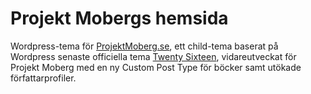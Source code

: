 # Projekt Mobergs hemsida
Wordpress-tema för <a href="http://projektmoberg.se/">ProjektMoberg.se</a>, ett child-tema baserat på Wordpress senaste officiella tema <a href="https://wordpress.com/themes/twentysixteen/">Twenty Sixteen</a>, vidareutveckat för Projekt Moberg med en ny Custom Post Type för böcker samt utökade författarprofiler.
